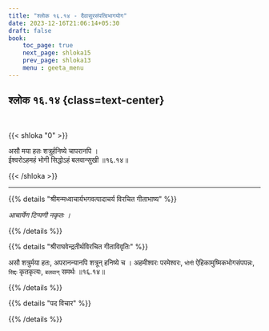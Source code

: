 ```yaml
---
title: "श्लोक १६.१४ - दैवासुरसंपत्विभागयोग"
date: 2023-12-16T21:06:14+05:30
draft: false
book:
    toc_page: true
    next_page: shloka15
    prev_page: shloka13
    menu : geeta_menu
---
```




## श्लोक १६.१४ {class=text-center}

<br/>

{{< shloka  "0"  >}}

असौ मया हतः शत्रुर्हनिष्ये चापरानपि ।  
ईश्वरोऽहमहं भोगी सिद्धोऽहं बलवान्सुखी ॥१६.१४॥

{{< /shloka >}}

---


{{% details "श्रीमन्मध्वाचार्यभगवत्पादाचर्य विरचित  गीताभाष्य" %}}

*आचार्येण टिप्पणी नकृतः ।*

{{% /details %}}



{{% details "श्रीराघवेन्द्रतीर्थविरचित गीताविवृतिः" %}}

असौ शत्रुर्मया हतः, अपरानन्यानपि शत्रून्‌ हनिष्ये च ।
अहमीश्वरः परमेश्वरः, `भोगी` ऐहिकामुष्मिकभोगसंपपन्नः, 
`सिद्दः` कृतकृत्यः, `बलवान्‌` समर्थः ॥१६.१४॥

{{% /details %}}



{{% details "पद विचार" %}}


{{% /details %}}

